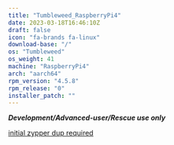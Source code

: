 ```yaml
---
title: "Tumbleweed_RaspberryPi4"
date: 2023-03-18T16:46:10Z
draft: false
icon: "fa-brands fa-linux"
download-base: "/"
os: "Tumbleweed"
os_weight: 41
machine: "RaspberryPi4"
arch: "aarch64"
rpm_version: "4.5.8"
rpm_release: "0"
installer_patch: ""
---
```


***Development/Advanced-user/Rescue use only***

[initial zypper dup required](https://github.com/rockstor/rockstor-website/issues/71)